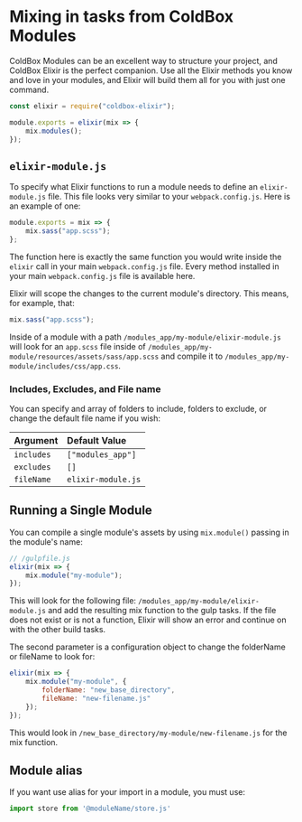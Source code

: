 # Mixing in tasks from ColdBox Modules

ColdBox Modules can be an excellent way to structure your project, and ColdBox Elixir is the perfect companion. Use all the Elixir methods you know and love in your modules, and Elixir will build them all for you with just one command.

```javascript
const elixir = require("coldbox-elixir");

module.exports = elixir(mix => {
    mix.modules();
});
```

## `elixir-module.js`

To specify what Elixir functions to run a module needs to define an `elixir-module.js` file. This file looks very similar to your `webpack.config.js`. Here is an example of one:

```javascript
module.exports = mix => {
    mix.sass("app.scss");
};
```

The function here is exactly the same function you would write inside the `elixir` call in your main `webpack.config.js` file. Every method installed in your main `webpack.config.js` file is available here.

Elixir will scope the changes to the current module's directory. This means, for example, that:

```javascript
mix.sass("app.scss");
```

Inside of a module with a path `/modules_app/my-module/elixir-module.js` will look for an `app.scss` file inside of `/modules_app/my-module/resources/assets/sass/app.scss` and compile it to `/modules_app/my-module/includes/css/app.css`.

### Includes, Excludes, and File name

You can specify and array of folders to include, folders to exclude, or change the default file name if you wish:

| Argument | Default Value |
| :--- | :--- |
| `includes` | `["modules_app"]` |
| `excludes` | `[]` |
| `fileName` | `elixir-module.js` |

## Running a Single Module

You can compile a single module's assets by using `mix.module()` passing in the module's name:

```javascript
// /gulpfile.js
elixir(mix => {
    mix.module("my-module");
});
```

This will look for the following file: `/modules_app/my-module/elixir-module.js` and add the resulting mix function to the gulp tasks. If the file does not exist or is not a function, Elixir will show an error and continue on with the other build tasks.

The second parameter is a configuration object to change the folderName or fileName to look for:

```javascript
elixir(mix => {
    mix.module("my-module", {
        folderName: "new_base_directory",
        fileName: "new-filename.js"
    });
});
```

This would look in `/new_base_directory/my-module/new-filename.js` for the mix function.

## Module alias

If you want use alias for your import in a module, you must use:

```javascript
import store from '@moduleName/store.js'
```



